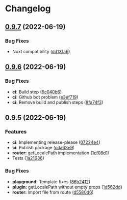 # Changelog

## [0.9.7](https://github.com/guzz/nuxt-simple-i18n/compare/v0.9.6...v0.9.7) (2022-06-19)


### Bug Fixes

* Nuxt compatibility ([dd131a6](https://github.com/guzz/nuxt-simple-i18n/commit/dd131a67ab966981bce8091fd5a1c66ef65c776a))

## [0.9.6](https://github.com/guzz/nuxt-simple-i18n/compare/v0.9.5...v0.9.6) (2022-06-19)


### Bug Fixes

* **ci:** Build step ([6c040b6](https://github.com/guzz/nuxt-simple-i18n/commit/6c040b66dce383f4390c809cf415cfa6416cacf2))
* **ci:** Github bot problem ([e3ef719](https://github.com/guzz/nuxt-simple-i18n/commit/e3ef719f1b241fc56cf7411463ba785b4f7f829b))
* **ci:** Remove build and publish steps ([8fa74f3](https://github.com/guzz/nuxt-simple-i18n/commit/8fa74f30f4918f851d44cdee98054e9af93feca7))

## 0.9.5 (2022-06-19)


### Features

* **ci:** Implementing release-please ([07224e4](https://github.com/guzz/nuxt-simple-i18n/commit/07224e4f5ddd18bb8381e9b9ffdb95bd4af21b10))
* **ci:** Publish package ([cda63e9](https://github.com/guzz/nuxt-simple-i18n/commit/cda63e966a583567ecb08a281da7f8fe16ad6ee6))
* **router:** getLocalePath implementation ([1cf08d1](https://github.com/guzz/nuxt-simple-i18n/commit/1cf08d107dbf0beaa78c64f00c8f3a8f9f222d60))
* Tests ([1a21636](https://github.com/guzz/nuxt-simple-i18n/commit/1a216362944b2045a92ca3e80296628f546404c4))


### Bug Fixes

* **playground:** Template fixes ([86b2412](https://github.com/guzz/nuxt-simple-i18n/commit/86b241269edc2bb9c513310a5fc4fb9914571a6a))
* **plugin:** getLocalePath without empty props ([1d562dd](https://github.com/guzz/nuxt-simple-i18n/commit/1d562ddf4fcb58bd167a99e30f9af18bfb7df2ba))
* **router:** Import file from route ([d5580d6](https://github.com/guzz/nuxt-simple-i18n/commit/d5580d67951daefb51642d96a84aafd0d4cafb23))
